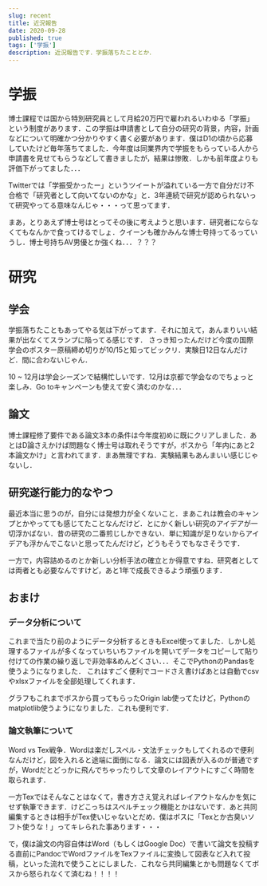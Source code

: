 ```yaml
---
slug: recent
title: 近況報告
date: 2020-09-28
published: true
tags: ['学振']
description: 近況報告です．学振落ちたこととか．
---
```


# 学振
博士課程では国から特別研究員として月給20万円で雇われるいわゆる「学振」という制度があります．この学振は申請書として自分の研究の背景，内容，計画などについて明確かつ分かりやすく書く必要があります．僕はD1の頃から応募していたけど毎年落ちてました．今年度は同業界内で学振をもらっている人から申請書を見せてもらうなどして書きましたが，結果は惨敗．しかも前年度よりも評価下がってました．．．

Twitterでは「学振受かったー」というツイートが溢れている一方で自分だけ不合格で「研究者として向いてないのかな」と．3年連続で研究が認められないって研究やってる意味なんじゃ・・・って思ってます．

まあ，とりあえず博士号はとってその後に考えようと思います．研究者にならなくてもなんかで食ってけるでしょ．クイーンも確かみんな博士号持ってるっていうし．博士号持ちAV男優とか強くね．．．？？？

# 研究
## 学会
学振落ちたこともあってやる気は下がってます．それに加えて，あんまりいい結果が出なくてスランプに陥ってる感じです．
さっき知ったんだけど今度の国際学会のポスター原稿締め切りが10/15と知ってビックリ．実験日12日なんだけど．間に合わないじゃん．

10 ~ 12月は学会シーズンで結構忙しいです．12月は京都で学会なのでちょっと楽しみ．Go toキャンペーンも使えて安く済むのかな．．．

## 論文
博士課程修了要件である論文3本の条件は今年度初めに既にクリアしました．あとはD論さえかけば問題なく博士号は取れそうですが，ボスから「年内にあと2本論文かけ」と言われてます．まあ無理ですね．実験結果もあんまいい感じじゃないし．

## 研究遂行能力的なやつ
最近本当に思うのが，自分には発想力が全くないこと．まあこれは教会のキャンプとかやってても感じてたことなんだけど．とにかく新しい研究のアイデアが一切浮かばない．昔の研究の二番煎じしかできない．単に知識が足りないからアイデアも浮かんでこないと思ってたんだけど，どうもそうでもなさそうです．

一方で，内容詰めるのとか新しい分析手法の確立とか得意ですね．研究者としては両者とも必要なんですけど，あと1年で成長できるよう頑張ります．

## おまけ
### データ分析について
これまで当たり前のようにデータ分析するときもExcel使ってました．しかし処理するファイルが多くなっていちいちファイルを開いてデータをコピーして貼り付けての作業の繰り返しで非効率&めんどくさい．．．そこでPythonのPandasを使うようになりました．
これはすごく便利でコードさえ書けばあとは自動でcsvやxlsxファイルを全部処理してくれます．

グラフもこれまでボスから買ってもらったOrigin lab使ってたけど，Pythonのmatplotlib使うようになりました．これも便利です．

### 論文執筆について
Word vs Tex戦争．Wordは楽だしスペル・文法チェックもしてくれるので便利なんだけど，図を入れると途端に面倒になる．論文には図表が入るのが普通ですが，Wordだとどっかに飛んでちゃったりして文章のレイアウトにすごく時間を取られます．

一方Texではそんなことはなくて，書き方さえ覚えればレイアウトなんかを気にせず執筆できます．けどこっちはスペルチェック機能とかはないです．あと共同編集するときは相手がTex使いじゃないとだめ．僕はボスに「Texとか古臭いソフト使うな！」ってキレられた事あります・・・

で，僕は論文の内容自体はWord（もしくはGoogle Doc）で書いて論文を投稿する直前にPandocでWordファイルをTexファイルに変換して図表など入れて投稿，といった流れで使うことにしました．これなら共同編集とかも問題なくてボスから怒られなくて済むね！！！！

